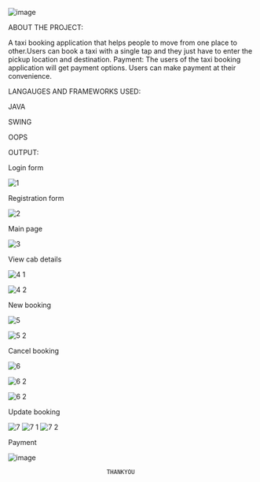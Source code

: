 ![image](https://user-images.githubusercontent.com/117114012/214110291-8c697b10-0b98-4d67-952a-2574db4aceff.png)

ABOUT THE PROJECT:

A taxi booking application that helps people to move from one place to other.Users can book a taxi with a single tap and they just have to enter the pickup location and destination. 
Payment: The users of the taxi booking application will get payment options. Users can make payment at their convenience.

LANGAUGES AND FRAMEWORKS USED:

JAVA

SWING

OOPS

OUTPUT:

Login form

 ![1](https://user-images.githubusercontent.com/82211151/199168347-c4cd7335-9dca-476a-9c86-dc3ff1a58d83.png)


Registration form

![2](https://user-images.githubusercontent.com/82211151/199171965-9fd2e687-e2ac-4979-b129-c444ce818006.png)

 
Main page

 ![3](https://user-images.githubusercontent.com/82211151/199172013-0b8c553f-96e7-42cc-8c64-01e268be71ef.jpg)


View cab details

 
 ![4 1](https://user-images.githubusercontent.com/82211151/199172071-e0d92834-7a76-42a1-8d70-2cedbf5bc496.png)

 ![4 2](https://user-images.githubusercontent.com/82211151/199172094-f6795db8-24e2-45e8-8974-76892ceb2f9c.jpg)


New booking

 
 ![5](https://user-images.githubusercontent.com/82211151/199172154-55248c3f-6698-45d6-8e68-72ec82fb33ba.png)

 ![5 2](https://user-images.githubusercontent.com/82211151/199172162-7de391de-d26e-489b-9911-a57eaee986e9.jpg)

 

Cancel booking

 
 ![6](https://user-images.githubusercontent.com/82211151/199172189-b6ab30bf-306d-45d9-b83e-475a1b9563da.png)
 
 
![6 2](https://user-images.githubusercontent.com/82211151/199172215-c20cfaf0-4190-486a-b982-0b1a81558d72.png)


![6 2](https://user-images.githubusercontent.com/82211151/199172244-38992cd0-7a80-43e7-9c0c-217a3fe756a5.jpg)

 

Update booking

 
 
 ![7](https://user-images.githubusercontent.com/82211151/199172281-4ea30f4d-c52c-4a48-8ea5-696693a9ab4e.png)
 ![7 1](https://user-images.githubusercontent.com/82211151/199172293-456147dd-d171-40a4-bc89-40b13e724923.png)
 ![7 2](https://user-images.githubusercontent.com/82211151/199172520-3f386a54-4ce5-4576-abd5-8267a536e1ab.jpg)




Payment

![image](https://user-images.githubusercontent.com/117114012/214111107-8f909c43-3507-42cf-a9d7-eff216a3a697.png) 

 
                                THANKYOU




